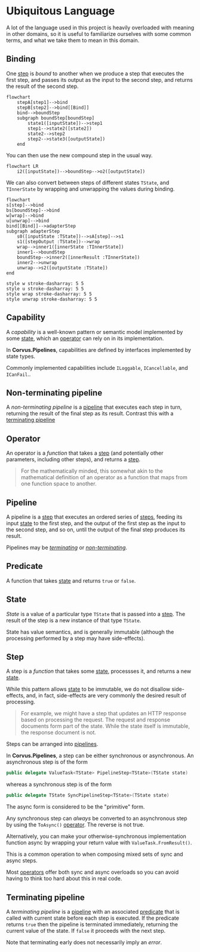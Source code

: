# Ubiquitous Language

A lot of the language used in this project is heavily overloaded with meaning in other domains, so it is useful to familiarize ourselves with some common terms, and what we take them to mean in this domain.

## Binding

One [step](#step) is _bound_ to another when we produce a step that executes the first step, and passes its output as the input to the second step, and returns the result of the second step.

```mermaid
flowchart
    stepA[step1]-->bind
    stepB[step2]-->bind[[Bind]]
    bind-->boundStep
    subgraph boundStep[boundStep]
        state1([inputState])-->step1
        step1-->state2([state2])
        state2-->step2
        step2-->state3([outputState])
    end
```
You can then use the new compound step in the usual way.

```mermaid
flowchart LR
    i2([inputState])-->boundStep-->o2([outputState])
```


We can also convert between steps of different states `TState`, and `TInnerState` by wrapping and unwrapping the values during binding.

```mermaid
flowchart
s[step]-->bind
bs[boundStep]-->bind
w[wrap]-->bind
u[unwrap]-->bind
bind[[Bind]]-->adapterStep
subgraph adapterStep
    s0([inputState :TState])-->sA[step]-->s1
    s1([stepOutput :TState])-->wrap
    wrap-->inner1([innerState :TInnerState])
    inner1-->boundStep
    boundStep-->inner2([innerResult :TInnerState])
    inner2-->unwrap
    unwrap-->s2([outputState :TState])
end

style w stroke-dasharray: 5 5
style u stroke-dasharray: 5 5
style wrap stroke-dasharray: 5 5
style unwrap stroke-dasharray: 5 5

```

## Capability

A _capability_ is a well-known pattern or semantic model implemented by some [state](#state), which an [operator](#operator) can rely on in its implementation.

In **Corvus.Pipelines**, capabilities are defined by interfaces implemented by state types.

Commonly implemented capabilities include `ILoggable`, `ICancellable`, and `ICanFail`..

## Non-terminating pipeline

A _non-terminating pipeline_ is a [pipeline](#pipeline) that executes each step in turn, returning the result of the final step as its result. Contrast this with a [terminating pipeline](#terminating-pipeline)

## Operator

An operator is a _function_ that takes a [step](#step) (and potentially other parameters, including other steps), and returns a [step](#step).

> For the mathematically minded, this somewhat akin to the mathematical definition of an operator as a function that maps from one function space to another.

## Pipeline

A pipeline is a [step](#step) that executes an ordered series of [steps](#step), feeding its input [state](#state) to the first step, and the output of the first step as the input to the second step, and so on, until the output of the final step produces its result.

Pipelines may be [_terminating_](#terminating-pipeline) or [_non-terminating_]('non-terminating-pipeline).

## Predicate

A function that takes [state](#state) and returns `true` or `false`.

## State

_State_ is a value of a particular type `TState` that is passed into a [step](#step). The result of the step is a new instance of that type `TState`.

State has value semantics, and is generally immutable (although the processing performed by a step may have side-effects).

## Step

A step is a _function_ that takes some [state](#state), processses it, and returns a new [state](#state).

While this pattern allows [state](#state) to be immutable, we do not disallow side-effects, and, in fact, side-effects are very commonly the desired result of processing.

> For example, we might have a step that updates an HTTP response based on processing the request. The request and response documents form part of the state. While the state itself is immutable, the response document is not.

Steps can be arranged into [pipelines](#pipeline).

In **Corvus.Pipelines**, a step can be either synchronous or asynchronous. An asynchronous step is of the form

```csharp
public delegate ValueTask<TState> PipelineStep<TState>(TState state)
```

whereas a synchronous step is of the form

```csharp
public delegate TState SyncPipelineStep<TState>(TState state)
```

The async form is considered to be the "primitive" form.

Any synchronous step can _always_ be converted to an asynchronous step by using the `ToAsync()` [operator](#operator). The reverse is not true.

Alternatively, you can make your otherwise-synchronous implementation function async by wrapping your return value with `ValueTask.FromResult()`.

This is a common operation to when composing mixed sets of sync and async steps.

Most [operators](#operator) offer both sync and async overloads so you can avoid having to think too hard about this in real code.

## Terminating pipeline

A _terminating pipeline_ is a [pipeline](#pipeline) with an associated [predicate](#predicate) that is called with current state before each step is executed. If the predicate returns `true` then the pipeline is terminated immediately, returning the current value of the state. If `false` it proceeds with the next step.

Note that terminating early does not necessarily imply an _error_.